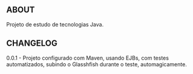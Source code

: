 ## ABOUT

Projeto de estudo de tecnologias Java.

## CHANGELOG

0.0.1 - Projeto configurado com Maven, usando EJBs, com testes automatizados, subindo o Glasshfish durante o teste, automagicamente.
